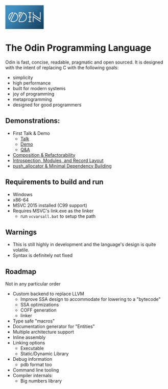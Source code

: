<img src="logo-slim.png" alt="Odin logo" height="74">

# The Odin Programming Language

Odin is fast, concise, readable, pragmatic and open sourced. It is designed with the intent of replacing C with the following goals:
* simplicity
* high performance
* built for modern systems
* joy of programming
* metaprogramming
* designed for good programmers

## Demonstrations:
* First Talk & Demo
	- [Talk](https://youtu.be/TMCkT-uASaE?t=338)
	- [Demo](https://youtu.be/TMCkT-uASaE?t=1800)
	- [Q&A](https://youtu.be/TMCkT-uASaE?t=5749)
* [Composition & Refactorability](https://www.youtube.com/watch?v=n1wemZfcbXM)
* [Introspection, Modules, and Record Layout](https://www.youtube.com/watch?v=UFq8rhWhx4s)
* [push_allocator & Minimal Dependency Building](https://www.youtube.com/watch?v=f_LGVOAMb78)

## Requirements to build and run

* Windows
* x86-64
* MSVC 2015 installed (C99 support)
* Requires MSVC's link.exe as the linker
	- run `vcvarsall.bat` to setup the path

## Warnings

* This is still highly in development and the language's design is quite volatile.
* Syntax is definitely not fixed

## Roadmap

Not in any particular order

* Custom backend to replace LLVM
	- Improve SSA design to accommodate for lowering to a "bytecode"
	- SSA optimizations
	- COFF generation
	- linker
* Type safe "macros"
* Documentation generator for "Entities"
* Multiple architecture support
* Inline assembly
* Linking options
	- Executable
	- Static/Dynamic Library
* Debug information
	- pdb format too
* Command line tooling
* Compiler internals:
	- Big numbers library

